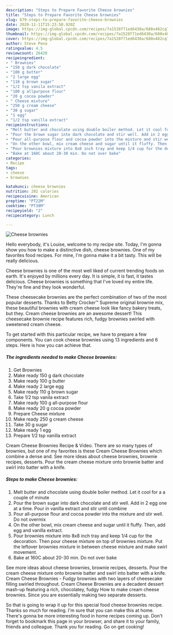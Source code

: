 ```yaml
---
description: "Steps to Prepare Favorite Cheese brownies"
title: "Steps to Prepare Favorite Cheese brownies"
slug: 679-steps-to-prepare-favorite-cheese-brownies
date: 2020-11-11T15:23:50.920Z
image: https://img-global.cpcdn.com/recipes/7a1528f71ed6430a/680x482cq70/cheese-brownies-recipe-main-photo.jpg
thumbnail: https://img-global.cpcdn.com/recipes/7a1528f71ed6430a/680x482cq70/cheese-brownies-recipe-main-photo.jpg
cover: https://img-global.cpcdn.com/recipes/7a1528f71ed6430a/680x482cq70/cheese-brownies-recipe-main-photo.jpg
author: Steve Pena
ratingvalue: 4.5
reviewcount: 26420
recipeingredient:
- " Brownies"
- "150 g dark chocolate"
- "100 g butter"
- "2 large egg"
- "110 g brown sugar"
- "1/2 tsp vanila extract"
- "100 g allpurpose flour"
- "20 g cocoa powder"
- " Cheese mixture"
- "250 g cream cheese"
- "30 g sugar"
- "1 egg"
- "1/2 tsp vanilla extract"
recipeinstructions:
- "Melt butter and chocolate using double boiler method. Let it cool for a a couple of minute"
- "Pour the brown sugar into dark chocolate and stir well. Add in 2 egg one at a time. Pour in vanilla extract and stir until combine"
- "Pour all-purpose flour and cocoa powder into the mixture and stir well. Do not overmix"
- "On the other bowl, mix cream cheese and sugar until it fluffy. Then, add egg and vanilla extract."
- "Pour brownies mixture into 8x8 inch tray and keep 1/4 cup for the decoration. Then pour cheese mixture on top of brownies mixture. Put the leftover brownies mixture in between cheese mixture and make swirl movement."
- "Bake at 160C about 20-30 min. Do not over bake"
categories:
- Recipe
tags:
- cheese
- brownies

katakunci: cheese brownies 
nutrition: 202 calories
recipecuisine: American
preptime: "PT22M"
cooktime: "PT38M"
recipeyield: "2"
recipecategory: Lunch

---
```



![Cheese brownies](https://img-global.cpcdn.com/recipes/7a1528f71ed6430a/680x482cq70/cheese-brownies-recipe-main-photo.jpg)

Hello everybody, it's Louise, welcome to my recipe site. Today, I'm gonna show you how to make a distinctive dish, cheese brownies. One of my favorites food recipes. For mine, I'm gonna make it a bit tasty. This will be really delicious.

Cheese brownies is one of the most well liked of current trending foods on earth. It's enjoyed by millions every day. It is simple, it is fast, it tastes delicious. Cheese brownies is something that I've loved my entire life. They're fine and they look wonderful.

These cheesecake brownies are the perfect combination of two of the most popular desserts. Thanks to Betty Crocker™ Supreme original brownie mix, these beautiful brownies with cream cheese look like fancy bakery treats, but they. Cream cheese brownies are an awesome dessert! This cheesecake brownie recipe features rich, fudgy brownies swirled with sweetened cream cheese.


To get started with this particular recipe, we have to prepare a few components. You can cook cheese brownies using 13 ingredients and 6 steps. Here is how you can achieve that.

<!--inarticleads1-->

##### The ingredients needed to make Cheese brownies:

1. Get  Brownies
1. Make ready 150 g dark chocolate
1. Make ready 100 g butter
1. Make ready 2 large egg
1. Make ready 110 g brown sugar
1. Take 1/2 tsp vanila extract
1. Make ready 100 g all-purpose flour
1. Make ready 20 g cocoa powder
1. Prepare  Cheese mixture
1. Make ready 250 g cream cheese
1. Take 30 g sugar
1. Make ready 1 egg
1. Prepare 1/2 tsp vanilla extract


Cream Cheese Brownies Recipe &amp; Video. There are so many types of brownies, but one of my favorites is these Cream Cheese Brownies which combine a dense and. See more ideas about cheese brownies, brownie recipes, desserts. Pour the cream cheese mixture onto brownie batter and swirl into batter with a knife. 

<!--inarticleads2-->

##### Steps to make Cheese brownies:

1. Melt butter and chocolate using double boiler method. Let it cool for a a couple of minute
1. Pour the brown sugar into dark chocolate and stir well. Add in 2 egg one at a time. Pour in vanilla extract and stir until combine
1. Pour all-purpose flour and cocoa powder into the mixture and stir well. Do not overmix
1. On the other bowl, mix cream cheese and sugar until it fluffy. Then, add egg and vanilla extract.
1. Pour brownies mixture into 8x8 inch tray and keep 1/4 cup for the decoration. Then pour cheese mixture on top of brownies mixture. Put the leftover brownies mixture in between cheese mixture and make swirl movement.
1. Bake at 160C about 20-30 min. Do not over bake


See more ideas about cheese brownies, brownie recipes, desserts. Pour the cream cheese mixture onto brownie batter and swirl into batter with a knife. Cream Cheese Brownies - Fudgy brownies with two layers of cheesecake filling swirled throughout. Cream Cheese Brownies are a decadent dessert mash-up featuring a rich, chocolatey, fudgy How to make cream cheese brownies. Since you are essentially making two separate desserts. 

So that is going to wrap it up for this special food cheese brownies recipe. Thanks so much for reading. I'm sure that you can make this at home. There's gonna be more interesting food in home recipes coming up. Don't forget to bookmark this page in your browser, and share it to your family, friends and colleague. Thank you for reading. Go on get cooking!

